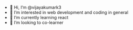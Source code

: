 - 👋 Hi, I’m @vijayakumark3
- 👀 I’m interested in web development and coding in general
- 🌱 I’m currently learning react
- 💞️ I’m looking to co-learner
<!---
vijayakumark3/vijayakumark3 is a ✨ special ✨ repository because its `README.md` (this file) appears on your GitHub profile.
You can click the Preview link to take a look at your changes.
--->
